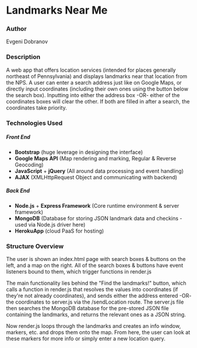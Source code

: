 # Landmarks Near Me

### Author

Evgeni Dobranov

### Description

A web app that offers location services (intended for places generally northeast of Pennsylvania) and displays landmarks near that location from the NPS.
A user can enter a search address just like on Google Maps, or directly input coordinates (including their own ones using the button below the search box). Inputting into either the address box -OR- either of the coordinates boxes will clear the other. If both are filled in after a search, the coordinates take priority.

### Technologies Used

##### Front End

* __Bootstrap__ (huge leverage in designing the interface)
* __Google Maps API__ (Map rendering and marking, Regular & Reverse Geocoding)
* __JavaScript__ + __jQuery__ (All around data processing and event handling)
* __AJAX__ (XMLHttpRequest Object and communicating with backend)

##### Back End

* __Node.js__ + __Express Framework__ (Core runtime environment & server framework)
* __MongoDB__ (Database for storing JSON landmark data and checkins - used via Node.js driver here)
* __HerokuApp__ (cloud PaaS for hosting)

### Structure Overview

The user is shown an index.html page with search boxes & buttons on the left, and a map on the right. All of the search boxes & buttons have event listeners bound to them, which trigger functions in render.js

The main functionality lies behind the "Find the landmarks!" button, which calls a function in render.js that resolves the values into coordinates (if they're not already coordinates), and sends either the address entered -OR- the coordinates to server.js via the /sendLocation route. The server.js file then searches the MongoDB database for the pre-stored JSON file containing the landmarks, and returns the relevant ones as a JSON string.

Now render.js loops through the landmarks and creates an info window, markers, etc. and drops them onto the map. From here, the user can look at these markers for more info or simply enter a new location query.